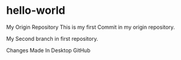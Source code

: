 # hello-world
My Origin Repository
This is my first Commit in my origin repository.

My Second branch in first repository. 

Changes Made In Desktop GitHub